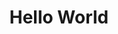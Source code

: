 ---
inv_num: 2011-102
add_credit:
url: 2011-102-hello-world
title: Hello World
year: '2011'
display_year: '2011'
medium: CNC bent stainless steel with electro-polish finish
dims: 41 x 7 1/2 x 9 1/2 inches
pitch: "​Wire bent to random points with one dimension always increasing."
ps:
live_url:
youtube:
related_code: https://github.com/coryarcangel/Desktop-Wireform
subheading:
download:
commission:
related:
layout: things-i-made
---